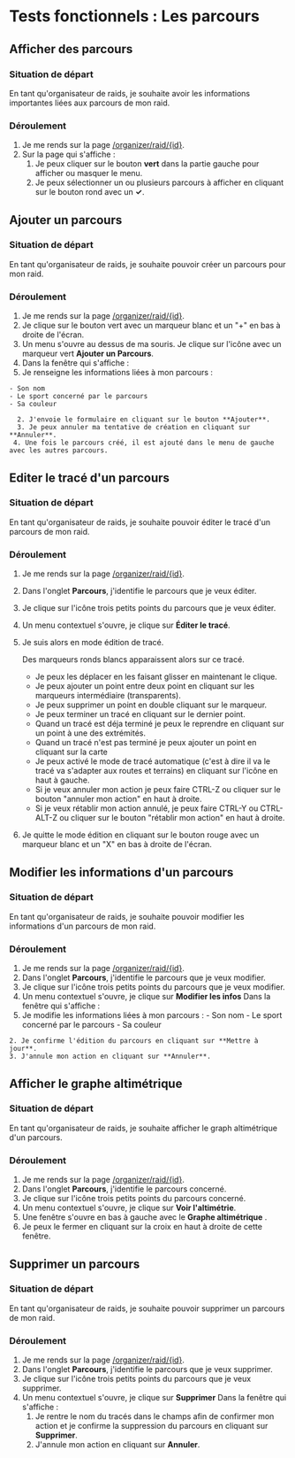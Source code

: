 # Tests fonctionnels : Les parcours

## Afficher des parcours

###  Situation de départ

En tant qu'organisateur de raids, je souhaite avoir les informations importantes liées aux parcours de mon raid.

### Déroulement 

1. Je me rends sur la page [/organizer/raid/{id}](/organizer/raid/{id}).
2. Sur la page qui s'affiche : 
    1. Je peux cliquer sur le bouton **vert** dans la partie gauche pour afficher ou masquer le menu.
    3. Je peux sélectionner un ou plusieurs parcours à afficher en cliquant sur le bouton rond avec un **✓**.


## Ajouter un parcours

### Situation de départ

En tant qu'organisateur de raids, je souhaite pouvoir créer un parcours pour mon raid.

### Déroulement

1. Je me rends sur la page [/organizer/raid/{id}](/organizer/raid/{id}).
2. Je clique sur le bouton vert avec un marqueur blanc et un "+" en bas à droite de l'écran.
3. Un menu s'ouvre au dessus de ma souris. Je clique sur l'icône avec un marqueur vert **Ajouter un Parcours**.
4. Dans la fenêtre qui s'affiche :
  1. Je renseigne les informations liées à mon parcours :

    - Son nom
    - Le sport concerné par le parcours
    - Sa couleur
    
      2. J'envoie le formulaire en cliquant sur le bouton **Ajouter**.
      3. Je peux annuler ma tentative de création en cliquant sur **Annuler**.
     4. Une fois le parcours créé, il est ajouté dans le menu de gauche avec les autres parcours.



## Editer le tracé d'un parcours	

### Situation de départ

En tant qu'organisateur de raids, je souhaite pouvoir éditer le tracé d'un parcours de mon raid.

### Déroulement

1. Je me rends sur la page [/organizer/raid/{id}](/organizer/raid/{id}).

2. Dans l'onglet **Parcours**, j'identifie le parcours que je veux éditer.

3. Je clique sur l'icône trois petits points du parcours que je veux éditer.

4. Un menu contextuel s'ouvre, je clique sur **Éditer le tracé**.

5. Je suis alors en mode édition de tracé.

   Des marqueurs ronds blancs apparaissent alors sur ce tracé.

   - Je peux les déplacer en les faisant glisser en maintenant le clique.
   - Je peux ajouter un point entre deux point en cliquant sur les marqueurs intermédiaire (transparents).
   - Je peux supprimer un point en double cliquant sur le marqueur.
   - Je peux terminer un tracé en cliquant sur le dernier point.
   - Quand un tracé est déja terminé je peux le reprendre en cliquant sur un point à une des extrémités.
   - Quand un tracé n'est pas terminé je peux ajouter un point en cliquant sur la carte 
   - Je peux activé le mode de tracé automatique (c'est à dire il va le tracé va s'adapter aux routes et terrains) en cliquant sur l'icône en haut à gauche.
   - Si je veux annuler mon action je peux faire CTRL-Z ou cliquer sur le bouton "annuler mon action" en haut à droite.
   - Si je veux rétablir mon action annulé, je peux faire CTRL-Y ou CTRL-ALT-Z ou cliquer sur le bouton "rétablir mon action" en haut à droite.

6. Je quitte le mode édition en cliquant sur le bouton rouge avec un marqueur blanc et un "X" en bas à droite de l'écran.


## Modifier les informations d'un parcours	

### Situation de départ

En tant qu'organisateur de raids, je souhaite pouvoir modifier les informations d'un parcours de mon raid.

### Déroulement

1. Je me rends sur la page [/organizer/raid/{id}](/organizer/raid/{id}).
2. Dans l'onglet **Parcours**, j'identifie le parcours que je veux modifier.
3. Je clique sur l'icône trois petits points du parcours que je veux modifier.
4. Un menu contextuel s'ouvre, je clique sur **Modifier les infos** Dans la fenêtre qui s'affiche :
  5. Je modifie les informations liées à mon parcours :
  	- Son nom
  	- Le sport concerné par le parcours
  	- Sa couleur

    2. Je confirme l'édition du parcours en cliquant sur **Mettre à jour**.
    3. J'annule mon action en cliquant sur **Annuler**.

## Afficher le graphe altimétrique 

### Situation de départ

En tant qu'organisateur de raids, je souhaite afficher le graph altimétrique d'un parcours.

### Déroulement

1. Je me rends sur la page [/organizer/raid/{id}](/organizer/raid/{id}).
2. Dans l'onglet **Parcours**, j'identifie le parcours concerné.
3. Je clique sur l'icône trois petits points du parcours concerné.
4. Un menu contextuel s'ouvre, je clique sur **Voir l'altimétrie**.
5. Une fenêtre s'ouvre en bas à gauche avec le **Graphe altimétrique** .
6. Je peux le fermer en cliquant sur la croix en haut à droite de cette fenêtre.

## Supprimer un parcours	

### Situation de départ

En tant qu'organisateur de raids, je souhaite pouvoir supprimer un parcours de mon raid.

### Déroulement

1. Je me rends sur la page [/organizer/raid/{id}](/organizer/raid/{id}).
2. Dans l'onglet **Parcours**, j'identifie le parcours que je veux supprimer.
3. Je clique sur l'icône trois petits points du parcours que je veux supprimer.
4. Un menu contextuel s'ouvre, je clique sur **Supprimer** Dans la fenêtre qui s'affiche :
   1. Je rentre le nom du tracés dans le champs afin de confirmer mon action et je confirme la suppression du parcours en cliquant sur **Supprimer**.
   2. J'annule mon action en cliquant sur **Annuler**.
